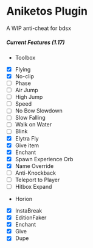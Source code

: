 
# Aniketos Plugin
A WIP anti-cheat for bdsx

##### Current Features (1.17)
- Toolbox
- [x] Flying
- [x] No-clip
- [ ] Phase
- [ ] Air Jump
- [ ] High Jump
- [ ] Speed
- [ ] No Bow Slowdown
- [ ] Slow Falling
- [ ] Walk on Water
- [ ] Blink
- [x] Elytra Fly
- [x] Give item
- [x] Enchant
- [x] Spawn Experience Orb
- [x] Name Override
- [ ] Anti-Knockback
- [ ] Teleport to Player
- [ ] Hitbox Expand

- Horion
- [x] InstaBreak
- [x] EditionFaker
- [x] Enchant
- [x] Give
- [x] Dupe